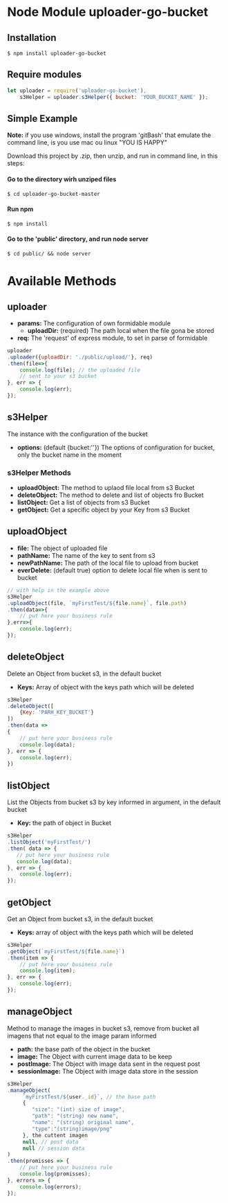# Node Module uploader-go-bucket

## Installation
```
$ npm install uploader-go-bucket
```

## Require modules
```javascript
let uploader = require('uploader-go-bucket'),
    s3Helper = uploader.s3Helper({ bucket: 'YOUR_BUCKET_NAME' });
```

## Simple Example

**Note:** if you use windows, install the program 'gitBash' that emulate the command line, is you use mac ou linux "YOU IS HAPPY"

Download this project by .zip, then unzip, and run in command line, in this steps:

#### Go to the directory wirh unziped files
```
$ cd uploader-go-bucket-master
```
#### Run npm
```
$ npm install
```
#### Go to the 'public' directory, and run node server
```
$ cd public/ && node server
```


# Available Methods


## uploader
* **params:** The configuration of own formidable module
   	* **uploadDir:** (required) The path local when the file gona be stored
* **req:** The 'request' of express module, to set in parse of formidable

```javascript
uploader
.uploader({uploadDir: './public/upload/'}, req)
.then(file=>{
    console.log(file); // the uploaded file
    // sent to your s3 bucket
}, err => {
    console.log(err);
});
```

## s3Helper
The instance with the configuration of the bucket

* **options:** (default {bucket:''}) The options of configuration for bucket, only the bucket name in the moment

### s3Helper Methods
* **uploadObject:** The method to uplaod file local from s3 Bucket
* **deleteObject:** The method to delete and list of objects fro Bucket
* **listObject:**  Get a list of objects from s3 Bucket
* **getObject:** Get a specific object by your Key from s3 Bucket


## uploadObject
* **file:** The object of uploaded file
* **pathName:** The name of the key to sent from s3
* **newPathName:** The path of the local file to upload from bucket
* **everDelete:** (default true) option to delete local file when is sent to bucket

```javascript
// with help in the example above
s3Helper
.uploadObject(file, `myFirstTest/${file.name}`, file.path)
.then(data=>{
    // put here your business rule
},err=>{
    console.log(err);
});
```

## deleteObject

Delete an Object from bucket s3, in the default bucket

* **Keys:** Array of object with the keys path which will be deleted

```javascript
s3Helper
.deleteObject([
    {Key: 'PARH_KEY_BUCKET'}
])
.then(data =>
{
    // put here your business rule
    console.log(data);
}, err => {
    console.log(err);
})
```
## listObject

List the Objects from bucket s3 by key informed in argument, in the default bucket

* **Key:** the path of object in Bucket

```javascript
s3Helper
.listObject('myFirstTest/')
.then( data => {
   // put here your business rule
   console.log(data);
}, err => {
    console.log(err);
});
```

## getObject

Get an Object from bucket s3, in the default bucket

* **Keys:** array of object with the keys path which will be deleted

```javascript
s3Helper
.getObject(`myFirstTest/${file.name}`)
.then(item => {
    // put here your business rule
    console.log(item);
}, err => {
    console.log(err);
});
```

## manageObject

Method to manage the images in bucket s3, remove from bucket all imagens that not equal to the image param informed

* **path:** the base path of the object in the bucket
* **image:** The Object with current image data to be keep
* **postImage:** The Object with image data sent in the request post
* **sessionImage:** The Object with image data store in the session

```javascript
s3Helper
.manageObject(
     `myFirstTest/${user._id}`, // the base path
     {
        "size": "(int) size of image", 
        "path": "(string) new name", 
        "name": "(string) original name", 
        "type":"(string)image/png"
     }, the cuttent imagen
     null, // post data
     null // session data
)
.then(promisses => {
    // put here your business rule
    console.log(promisses);
}, errors => {
    console.log(errors);
});
```
